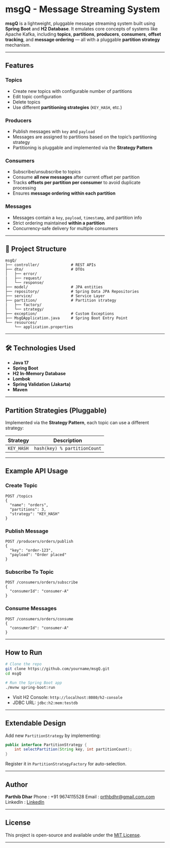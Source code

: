 # msgQ - Message Streaming System

**msgQ** is a lightweight, pluggable message streaming system built using **Spring Boot** and **H2 Database**. It emulates core concepts of systems like Apache Kafka, including **topics**, **partitions**, **producers**, **consumers**, **offset tracking**, and **message ordering** — all with a pluggable **partition strategy** mechanism.

---

## Features

### Topics
- Create new topics with configurable number of partitions
- Edit topic configuration
- Delete topics
- Use different **partitioning strategies** (`KEY_HASH`, etc.)

### Producers
- Publish messages with `key` and `payload`
- Messages are assigned to partitions based on the topic’s partitioning strategy
- Partitioning is pluggable and implemented via the **Strategy Pattern**

### Consumers
- Subscribe/unsubscribe to topics
- Consume **all new messages** after current offset per partition
- Tracks **offsets per partition per consumer** to avoid duplicate processing
- Ensures **message ordering within each partition**

### Messages
- Messages contain a `key`, `payload`, `timestamp`, and partition info
- Strict ordering maintained **within a partition**
- Concurrency-safe delivery for multiple consumers

---

## 📁 Project Structure

```
msgQ/
├── controller/              # REST APIs
├── dto/                     # DTOs
│   ├── error/
|   ├── request/
│   └── response/
├── model/                   # JPA entities
├── repository/              # Spring Data JPA Repositories
├── service/                 # Service Layer
├── partition/               # Partition strategy
|   ├── factory/
│   └── strategy/
├── exception/               # Custom Exceptions
├── MsgQApplication.java     # Spring Boot Entry Point
└── resources/
    └── application.properties
```

---

## 🛠 Technologies Used

- **Java 17**
- **Spring Boot**
- **H2 In-Memory Database**
- **Lombok**
- **Spring Validation (Jakarta)**
- **Maven**

---

## Partition Strategies (Pluggable)

Implemented via the **Strategy Pattern**, each topic can use a different strategy:

| Strategy      | Description                                      |
|---------------|--------------------------------------------------|
| `KEY_HASH`    | `hash(key) % partitionCount`                     |

---

## Example API Usage

### Create Topic
```http
POST /topics
{
  "name": "orders",
  "partitions": 3,
  "strategy": "KEY_HASH"
}
```

### Publish Message
```http
POST /producers/orders/publish
{
  "key": "order-123",
  "payload": "Order placed"
}
```

### Subscribe To Topic
```http
POST /consumers/orders/subscribe
{
  "consumerId": "consumer-A"
}
```

### Consume Messages
```http
POST /consumers/orders/consume
{
  "consumerId": "consumer-A"
}
```

---

## How to Run

```bash
# Clone the repo
git clone https://github.com/yourname/msgQ.git
cd msgQ

# Run the Spring Boot app
./mvnw spring-boot:run
```

- Visit H2 Console: `http://localhost:8080/h2-console`
- JDBC URL: `jdbc:h2:mem:testdb`

---

## Extendable Design

Add new `PartitionStrategy` by implementing:

```java
public interface PartitionStrategy {
    int selectPartition(String key, int partitionCount);
}
```

Register it in `PartitionStrategyFactory` for auto-selection.

---

## Author

**Parthib Dhar**
Phone : +91 9674115528
Email : prthbdhr@gmail.com.com
LinkedIn : [LinkedIn](https://linkedin.com/in/prthbdhr)

---

## License

This project is open-source and available under the [MIT License](LICENSE).

---
